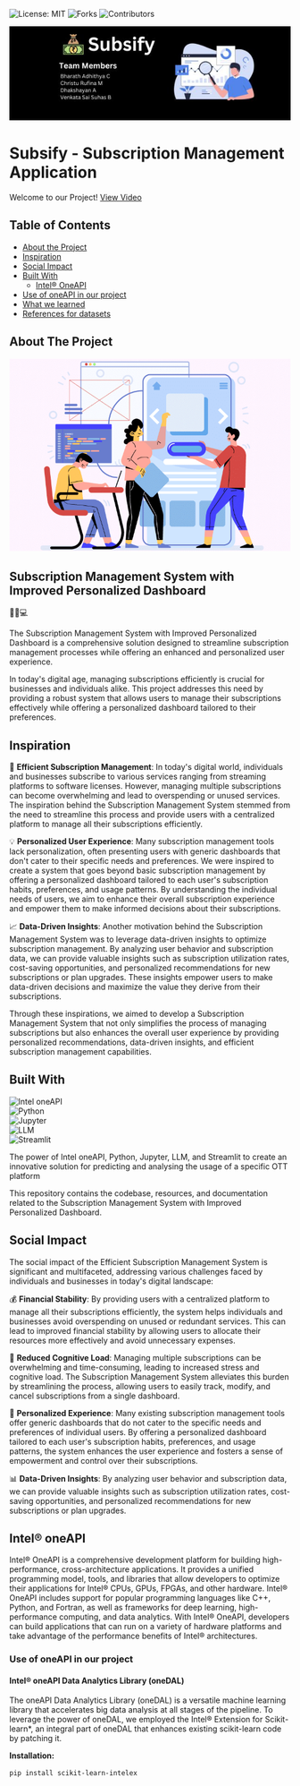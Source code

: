 
![License: MIT](https://img.shields.io/badge/License-MIT-yellow.svg) 
![Forks](https://img.shields.io/badge/Forks-0-lightgrey.svg)
![Contributors](https://img.shields.io/badge/Contributors-4-brightgreen.svg)

![Project Banner](gitbanner.jpg)
# Subsify - Subscription Management Application
Welcome to our Project!
[View Video](https://www.example.com)
## Table of Contents
- [About the Project](#about-the-project)
- [Inspiration](#inspiration)
- [Social Impact](#social-impact)
- [Built With](#built-with)
  - [Intel® OneAPI](#intel-oneapi)
- [Use of oneAPI in our project](#use-of-oneapi-in-our-project)
- [What we learned](#what-we-learned)
- [References for datasets](#references-for-datasets)

## About The Project

![Project Logo](about.png)

## Subscription Management System with Improved Personalized Dashboard

🔐💼💻

The Subscription Management System with Improved Personalized Dashboard is a comprehensive solution designed to streamline subscription management processes while offering an enhanced and personalized user experience.

In today's digital age, managing subscriptions efficiently is crucial for businesses and individuals alike. This project addresses this need by providing a robust system that allows users to manage their subscriptions effectively while offering a personalized dashboard tailored to their preferences.


## Inspiration

🚀 **Efficient Subscription Management**: In today's digital world, individuals and businesses subscribe to various services ranging from streaming platforms to software licenses. However, managing multiple subscriptions can become overwhelming and lead to overspending or unused services. The inspiration behind the Subscription Management System stemmed from the need to streamline this process and provide users with a centralized platform to manage all their subscriptions efficiently.

💡 **Personalized User Experience**: Many subscription management tools lack personalization, often presenting users with generic dashboards that don't cater to their specific needs and preferences. We were inspired to create a system that goes beyond basic subscription management by offering a personalized dashboard tailored to each user's subscription habits, preferences, and usage patterns. By understanding the individual needs of users, we aim to enhance their overall subscription experience and empower them to make informed decisions about their subscriptions.

📈 **Data-Driven Insights**: Another motivation behind the Subscription Management System was to leverage data-driven insights to optimize subscription management. By analyzing user behavior and subscription data, we can provide valuable insights such as subscription utilization rates, cost-saving opportunities, and personalized recommendations for new subscriptions or plan upgrades. These insights empower users to make data-driven decisions and maximize the value they derive from their subscriptions.

Through these inspirations, we aimed to develop a Subscription Management System that not only simplifies the process of managing subscriptions but also enhances the overall user experience by providing personalized recommendations, data-driven insights, and efficient subscription management capabilities.


## Built With

![Intel oneAPI](https://img.shields.io/badge/InteloneAPI-yellow.svg)  
![Python](https://img.shields.io/badge/Python-green.svg)  
![Jupyter](https://img.shields.io/badge/Jupyter-pink.svg)  
![LLM](https://img.shields.io/badge/LLM-lightblue.svg)  
![Streamlit](https://img.shields.io/badge/Streamlit-cream.svg)



The power of Intel oneAPI, Python, Jupyter, LLM, and Streamlit to create an innovative solution for predicting and analysing the usage of a specific OTT platform

This repository contains the codebase, resources, and documentation related to the Subscription Management System with Improved Personalized Dashboard.
## Social Impact

The social impact of the Efficient Subscription Management System is significant and multifaceted, addressing various challenges faced by individuals and businesses in today's digital landscape:

💰 **Financial Stability**: By providing users with a centralized platform to manage all their subscriptions efficiently, the system helps individuals and businesses avoid overspending on unused or redundant services. This can lead to improved financial stability by allowing users to allocate their resources more effectively and avoid unnecessary expenses.

🧠 **Reduced Cognitive Load**: Managing multiple subscriptions can be overwhelming and time-consuming, leading to increased stress and cognitive load. The Subscription Management System alleviates this burden by streamlining the process, allowing users to easily track, modify, and cancel subscriptions from a single dashboard. 

🎨 **Personalized Experience**: Many existing subscription management tools offer generic dashboards that do not cater to the specific needs and preferences of individual users. By offering a personalized dashboard tailored to each user's subscription habits, preferences, and usage patterns, the system enhances the user experience and fosters a sense of empowerment and control over their subscriptions.

📊 **Data-Driven Insights**: By analyzing user behavior and subscription data, we can provide valuable insights such as subscription utilization rates, cost-saving opportunities, and personalized recommendations for new subscriptions or plan upgrades. 

## Intel® oneAPI

Intel® OneAPI is a comprehensive development platform for building high-performance, cross-architecture applications. It provides a unified programming model, tools, and libraries that allow developers to optimize their applications for Intel® CPUs, GPUs, FPGAs, and other hardware. Intel® OneAPI includes support for popular programming languages like C++, Python, and Fortran, as well as frameworks for deep learning, high-performance computing, and data analytics. With Intel® OneAPI, developers can build applications that can run on a variety of hardware platforms and take advantage of the performance benefits of Intel® architectures.

### Use of oneAPI in our project

#### Intel® oneAPI Data Analytics Library (oneDAL)

The oneAPI Data Analytics Library (oneDAL) is a versatile machine learning library that accelerates big data analysis at all stages of the pipeline. To leverage the power of oneDAL, we employed the Intel® Extension for Scikit-learn*, an integral part of oneDAL that enhances existing scikit-learn code by patching it.

**Installation:**

```bash
pip install scikit-learn-intelex





